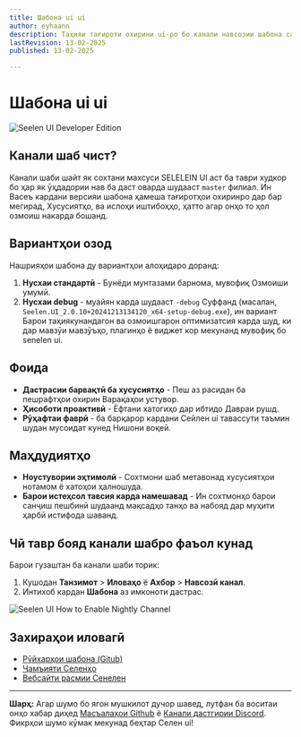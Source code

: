 ```yaml
---
title: Шабона ui ui
author: eyhaann
description: Таҳияи тағироти охирини ui-ро бо канали навсозии шабона санҷед!
lastRevision: 13-02-2025
published: 13-02-2025

---
```


# Шабона ui ui

![Seelen UI Developer Edition](https://github.com/user-attachments/assets/76634b49-7b09-4ef2-9643-e93542309f5d)

## Канали шаб чист?

Канали шаби шайт як сохтани махсуси SELELEIN UI аст
 ба таври худкор бо ҳар як ӯҳдадории нав ба даст оварда шудааст `master` филиал. Ин
 Васеъ кардани версияи шабона ҳамеша тағиротҳои охиринро дар бар мегирад,
 Хусусиятҳо, ва ислоҳи иштибоҳҳо, ҳатто агар онҳо то ҳол озмоиш накарда бошанд.

## Вариантҳои озод

Нашрияҳои шабона ду вариантҳои алоҳидаро доранд:

1. **Нусхаи стандартӣ** - Бунёди мунтазами барнома, мувофиқ
    Озмоиши умумӣ.
2. **Нусхаи debug** - муайян карда шудааст `-debug` Суффанд (масалан,
   `Seelen.UI_2.0.10+20241213134120_x64-setup-debug.exe`), ин вариант
    Барои таҳиякунандагон ва озмоишгарон оптимизатсия карда шуд, ки дар мавзӯи мавзӯъҳо, плагинҳо ё виджет кор мекунанд
    мувофиқ бо senelen ui.

## Фоида

* **Дастрасии барвақтӣ ба хусусиятҳо** - Пеш аз расидан ба пешрафтҳои охирин
   Варақаҳои устувор.
* **Ҳисоботи проактивӣ** - Ёфтани хатогиҳо дар ибтидо
   Давраи рушд.
* **Рӯҳафтаи фаврӣ** - ба барқарор кардани Сейлен ui тавассути таъмин шудан мусоидат кунед
   Нишони воқеӣ.

## Маҳдудиятҳо

* **Ноустувории эҳтимолӣ** - Сохтмони шаб метавонад хусусиятҳои нотамом ё
   хатоҳои ҳалношуда.
* **Барои истеҳсол тавсия карда намешавад** - Ин сохтмонҳо барои санҷиш пешбинӣ шудаанд
   мақсадҳо танҳо ва набояд дар муҳити ҳарбӣ истифода шаванд.

## Чӣ тавр бояд канали шабро фаъол кунад

Барои гузаштан ба канали шаби торик:

1. Кушодан **Танзимот** > **Иловаҳо** ё **Ахбор** > **Навсозӣ канал**.
2. Интихоб кардан **Шабона** аз имконоти дастрас.

![Seelen UI How to Enable Nightly Channel](https://github.com/user-attachments/assets/ae88aeac-98cc-4424-a9e7-fb59740b694e)

## Захираҳои иловагӣ

* [Рӯйхарҳои шабона (Gitub)](https://github.com/eythaann/Seelen-UI/releases/tag/nightly)
* [Ҷамъияти Селенҳо](https://discord.gg/ABfASx5ZAJ)
* [Вебсайти расмии Сенелен](https://seelen.io)

***

**Шарҳ:** Агар шумо бо ягон мушкилот дучор шавед, лутфан ба воситаи онҳо хабар диҳед
[Масъалаҳои Github](https://github.com/eythaann/Seelen-UI/issues) ё
[Канали дастгирии Discord](https://discord.gg/ABfASx5ZAJ). Фикрҳои шумо кӯмак мекунад
 беҳтар Селен ui!
